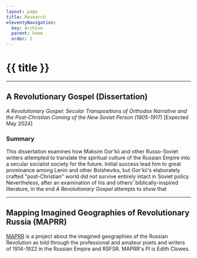 ```yaml
---
layout: page
title: Research
eleventyNavigation:
  key: Archive 
  parent: home
  order: 2
---
```

# {{ title }}
<hr>

## A Revolutionary Gospel (Dissertation)
*A Revolutionary Gospel: Secular Transpositions of Orthodox Narrative and the Post-Christian Coming of the New Soviet Person (1905-1917)* [Expected May 2024]

### Summary
This dissertation examines how Maksim Gor'kii and other Russo-Soviet writers attempted to translate the spiritual culture of the Russian Empire into a secular socialist society for the future. Initial success lead him to great prominance among Lenin and other Bolsheviks, but Gor'kii's elaborately crafted "post-Christian" world did not survive entirely intact in Soviet policy. Nevertheless, after an examination of his and others' biblically-inspired literature, in the end *A Revolutionary Gospel* attempts to show that 
<hr>

## Mapping Imagined Geographies of Revolutionary Russia (MAPRR)
[MAPRR](https://maprr.iath.virginia.edu/) is a project about the imagined geographies of the Russian Revolution as told through the professional and amateur poets and writers of 1914-1922 in the Russian Empire and RSFSR. MAPRR's PI is Edith Clowes.